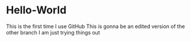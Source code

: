 # Hello-World
This is the first time I use GitHub
This is gonna be an edited version of the other branch
I am just trying things out
